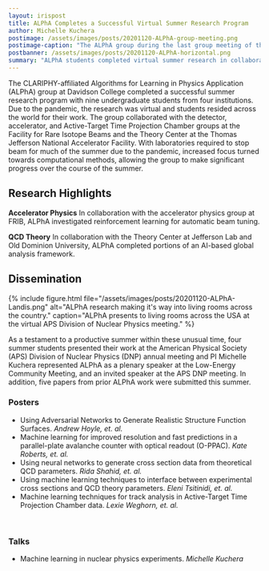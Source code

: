 ```yaml
---
layout: irispost
title: ALPhA Completes a Successful Virtual Summer Research Program
author: Michelle Kuchera
postimage: /assets/images/posts/20201120-ALPhA-group-meeting.png
postimage-caption: "The ALPhA group during the last group meeting of the summer."
postbanner: /assets/images/posts/20201120-ALPhA-horizontal.png
summary: "ALPhA students completed virtual summer research in collaboration with the Thomas Jefferson National Accelerator Facility and the Facility for Rare Isotope Beams."
---
```


<!--
{% include figure.html
    file="/assets/images/posts/20201120-ALPhA-group-meeting.png"
    alt="Tracking with A Common Tracking Software (ACTS)"
    caption="ALPhAAAAAA"
%}

{% include figure.html
    file="/assets/images/posts//assets/images/posts/20201120-ALPhA-group-meeting.png"
    alt="Extending the Physics Reach of LHCb in Run 3 and Boost-Histogram for Analysis System"
    caption="ALPHA again!"
%}
-->
The CLARIPHY-affiliated Algorithms for Learning in Physics Application (ALPhA) group at Davidson College
completed a successful summer research program with nine undergraduate students from four institutions.
Due to the pandemic, the research was virtual and students resided across the world for their work. The group collaborated
with the detector, accelerator, and Active-Target Time Projection Chamber groups at the Facility for Rare Isotope Beams and the Theory Center
at the Thomas Jefferson National Accelerator Facility. With laboratories required to stop beam for much of the summer due to the pandemic, increased focus turned towards computational methods, allowing the group to make significant progress over the course of the summer.

## Research Highlights

**Accelerator Physics** In collaboration with the accelerator physics group at FRIB,
ALPhA investigated reinforcement learning for automatic beam tuning.

**QCD Theory** In collaboration with the Theory Center at Jefferson Lab and Old Dominion
University, ALPhA completed portions of an AI-based global analysis framework.


<!-- All the posters from the session are available here:
[IRIS-HEP Poster Session 2020](http://indico.cern.ch/event/894127/) -->

## Dissemination
{% include figure.html
    file="/assets/images/posts/20201120-ALPhA-Landis.png"
    alt="ALPhA research making it's way into living rooms across the country."
    caption="ALPhA presents to living rooms across the USA at the virtual APS Division of Nuclear Physics meeting."
%}

As a testament to a productive summer within these unusual time, four summer students presented their work at the American Physical Society (APS) Division of Nuclear Physics (DNP) annual meeting and PI Michelle Kuchera represented ALPhA as a plenary speaker at the Low-Energy Community Meeting, and an invited speaker at the APS DNP meeting. In addition, five papers from prior ALPhA work were submitted this summer.
### Posters
* Using Adversarial Networks to Generate Realistic Structure Function Surfaces. *Andrew Hoyle, et. al.*
* Machine learning for improved resolution and fast predictions in a parallel-plate avalanche counter with optical readout (O-PPAC). *Kate Roberts, et. al.*
* Using neural networks to generate cross section data from theoretical QCD parameters. *Rida Shahid, et. al.*
* Using machine learning techniques to interface between experimental cross sections and QCD theory parameters. *Eleni Tsitinidi, et. al.*
* Machine learning techniques for track analysis in Active-Target Time Projection Chamber data. *Lexie Weghorn, et. al.*

&nbsp;
### Talks
* Machine learning in nuclear physics experiments. *Michelle Kuchera*


<!--
## Papers submitted
* GAN
*
*
*
-->
